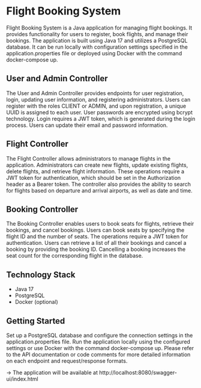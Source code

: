 # Flight Booking System
Flight Booking System is a Java application for managing flight bookings.
It provides functionality for users to register, book flights, and manage their bookings. 
The application is built using Java 17 and utilizes a PostgreSQL database. 
It can be run locally with configuration settings specified in the application.properties file or deployed using Docker with the command docker-compose up.

## User and Admin Controller
The User and Admin Controller provides endpoints for user registration, login, updating user information, and registering administrators. Users can register with the roles CLIENT or ADMIN, and upon registration, a unique UUID is assigned to each user. User passwords are encrypted using bcrypt technology. Login requires a JWT token, which is generated during the login process. Users can update their email and password information.

## Flight Controller
The Flight Controller allows administrators to manage flights in the application. Administrators can create new flights, update existing flights, delete flights, and retrieve flight information. These operations require a JWT token for authentication, which should be set in the Authorization header as a Bearer token. The controller also provides the ability to search for flights based on departure and arrival airports, as well as date and time.

## Booking Controller
The Booking Controller enables users to book seats for flights, retrieve their bookings, and cancel bookings. Users can book seats by specifying the flight ID and the number of seats. The operations require a JWT token for authentication. Users can retrieve a list of all their bookings and cancel a booking by providing the booking ID. Cancelling a booking increases the seat count for the corresponding flight in the database.

## Technology Stack
* Java 17
* PostgreSQL
* Docker (optional)

## Getting Started
Set up a PostgreSQL database and configure the connection settings in the application.properties file.
Run the application locally using the configured settings or use Docker with the command docker-compose up.
Please refer to the API documentation or code comments for more detailed information on each endpoint and request/response formats.

-> The application will be available at http://localhost:8080/swagger-ui/index.html
